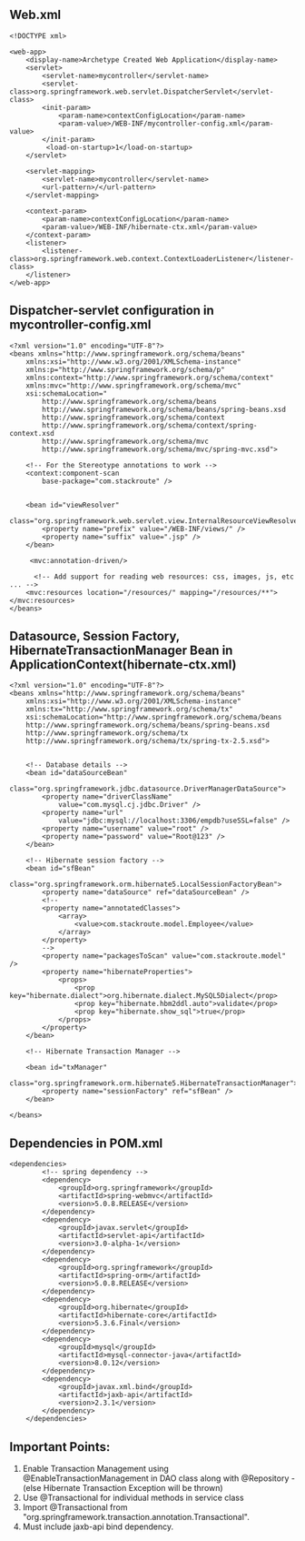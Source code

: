 ## Web.xml

	<!DOCTYPE xml>

	<web-app>
		<display-name>Archetype Created Web Application</display-name>
		<servlet>
			<servlet-name>mycontroller</servlet-name>
			<servlet-class>org.springframework.web.servlet.DispatcherServlet</servlet-class>
			<init-param>
				<param-name>contextConfigLocation</param-name>
				<param-value>/WEB-INF/mycontroller-config.xml</param-value>
			</init-param>
			 <load-on-startup>1</load-on-startup>
		</servlet>

		<servlet-mapping>
			<servlet-name>mycontroller</servlet-name>
			<url-pattern>/</url-pattern>
		</servlet-mapping>

		<context-param>
			<param-name>contextConfigLocation</param-name>
			<param-value>/WEB-INF/hibernate-ctx.xml</param-value>
		</context-param>
		<listener>
	        <listener-class>org.springframework.web.context.ContextLoaderListener</listener-class>
	    </listener>
	</web-app>  

## Dispatcher-servlet configuration in mycontroller-config.xml  

	<?xml version="1.0" encoding="UTF-8"?>
	<beans xmlns="http://www.springframework.org/schema/beans"
		xmlns:xsi="http://www.w3.org/2001/XMLSchema-instance"
		xmlns:p="http://www.springframework.org/schema/p"
		xmlns:context="http://www.springframework.org/schema/context"
		xmlns:mvc="http://www.springframework.org/schema/mvc"
		xsi:schemaLocation="
	        http://www.springframework.org/schema/beans
	        http://www.springframework.org/schema/beans/spring-beans.xsd
	        http://www.springframework.org/schema/context
	        http://www.springframework.org/schema/context/spring-context.xsd
	        http://www.springframework.org/schema/mvc
	        http://www.springframework.org/schema/mvc/spring-mvc.xsd">

		<!-- For the Stereotype annotations to work -->
		<context:component-scan
			base-package="com.stackroute" />


		<bean id="viewResolver"
			class="org.springframework.web.servlet.view.InternalResourceViewResolver">
			<property name="prefix" value="/WEB-INF/views/" />
			<property name="suffix" value=".jsp" />
		</bean>
		
		 <mvc:annotation-driven/>
		 
		  <!-- Add support for reading web resources: css, images, js, etc ... -->
	    <mvc:resources location="/resources/" mapping="/resources/**"></mvc:resources>
	</beans> 

## Datasource, Session Factory, HibernateTransactionManager Bean in ApplicationContext(hibernate-ctx.xml)  

	<?xml version="1.0" encoding="UTF-8"?>
	<beans xmlns="http://www.springframework.org/schema/beans"
		xmlns:xsi="http://www.w3.org/2001/XMLSchema-instance"
		xmlns:tx="http://www.springframework.org/schema/tx"
		xsi:schemaLocation="http://www.springframework.org/schema/beans 
	    http://www.springframework.org/schema/beans/spring-beans.xsd
	    http://www.springframework.org/schema/tx 
	    http://www.springframework.org/schema/tx/spring-tx-2.5.xsd">


		<!-- Database details -->
		<bean id="dataSourceBean"
			class="org.springframework.jdbc.datasource.DriverManagerDataSource">
			<property name="driverClassName"
				value="com.mysql.cj.jdbc.Driver" />
			<property name="url"
				value="jdbc:mysql://localhost:3306/empdb?useSSL=false" />
			<property name="username" value="root" />
			<property name="password" value="Root@123" />
		</bean>

		<!-- Hibernate session factory -->
		<bean id="sfBean"
			class="org.springframework.orm.hibernate5.LocalSessionFactoryBean">
			<property name="dataSource" ref="dataSourceBean" />
			<!--  
			<property name="annotatedClasses">
				<array>
					<value>com.stackroute.model.Employee</value>
				</array>
			</property>
			-->
			<property name="packagesToScan" value="com.stackroute.model" />
			<property name="hibernateProperties">
				<props>
					<prop key="hibernate.dialect">org.hibernate.dialect.MySQL5Dialect</prop>
					<prop key="hibernate.hbm2ddl.auto">validate</prop>
					<prop key="hibernate.show_sql">true</prop>
				</props>
			</property>
		</bean>
				
		<!-- Hibernate Transaction Manager -->

		<bean id="txManager"
			class="org.springframework.orm.hibernate5.HibernateTransactionManager">
			<property name="sessionFactory" ref="sfBean" />
		</bean>

	</beans>


## Dependencies in POM.xml  

	<dependencies>
			<!-- spring dependency -->
			<dependency>
				<groupId>org.springframework</groupId>
				<artifactId>spring-webmvc</artifactId>
				<version>5.0.8.RELEASE</version>
			</dependency>
			<dependency>
				<groupId>javax.servlet</groupId>
				<artifactId>servlet-api</artifactId>
				<version>3.0-alpha-1</version>
			</dependency>
			<dependency>
				<groupId>org.springframework</groupId>
				<artifactId>spring-orm</artifactId>
				<version>5.0.8.RELEASE</version>
			</dependency>
			<dependency>
				<groupId>org.hibernate</groupId>
				<artifactId>hibernate-core</artifactId>
				<version>5.3.6.Final</version>
			</dependency>
			<dependency>
				<groupId>mysql</groupId>
				<artifactId>mysql-connector-java</artifactId>
				<version>8.0.12</version>
			</dependency>
			<dependency>
	            <groupId>javax.xml.bind</groupId>
	            <artifactId>jaxb-api</artifactId>
	            <version>2.3.1</version>
	        </dependency>
		</dependencies>

## Important Points:

1. Enable Transaction Management using @EnableTransactionManagement in DAO class along with @Repository - (else Hibernate Transaction Exception will be thrown)
2. Use @Transactional for individual methods in service class
3. Import @Transactional from "org.springframework.transaction.annotation.Transactional".
4. Must include jaxb-api bind dependency.

